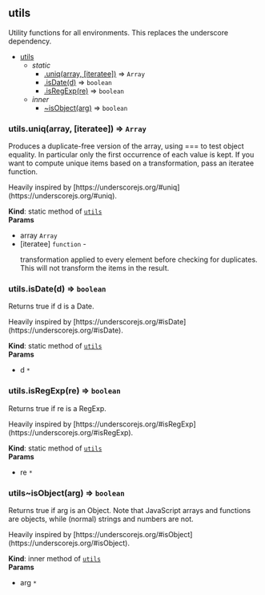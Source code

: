 <a name="module_utils"></a>

## utils
<p>Utility functions for all environments.
This replaces the underscore dependency.</p>


* [utils](#module_utils)
    * _static_
        * [.uniq(array, [iteratee])](#module_utils.uniq) ⇒ <code>Array</code>
        * [.isDate(d)](#module_utils.isDate) ⇒ <code>boolean</code>
        * [.isRegExp(re)](#module_utils.isRegExp) ⇒ <code>boolean</code>
    * _inner_
        * [~isObject(arg)](#module_utils..isObject) ⇒ <code>boolean</code>

<a name="module_utils.uniq"></a>

### utils.uniq(array, [iteratee]) ⇒ <code>Array</code>
<p>Produces a duplicate-free version of the array, using === to test object equality. In particular only the first
occurrence of each value is kept. If you want to compute unique items based on a transformation, pass an iteratee
function.</p>
<p>Heavily inspired by [https://underscorejs.org/#uniq](https://underscorejs.org/#uniq).</p>

**Kind**: static method of [<code>utils</code>](#module_utils)  
**Params**

- array <code>Array</code>
- [iteratee] <code>function</code> - <p>transformation applied to every element before checking for duplicates. This will not
transform the items in the result.</p>

<a name="module_utils.isDate"></a>

### utils.isDate(d) ⇒ <code>boolean</code>
<p>Returns true if d is a Date.</p>
<p>Heavily inspired by [https://underscorejs.org/#isDate](https://underscorejs.org/#isDate).</p>

**Kind**: static method of [<code>utils</code>](#module_utils)  
**Params**

- d <code>\*</code>

<a name="module_utils.isRegExp"></a>

### utils.isRegExp(re) ⇒ <code>boolean</code>
<p>Returns true if re is a RegExp.</p>
<p>Heavily inspired by [https://underscorejs.org/#isRegExp](https://underscorejs.org/#isRegExp).</p>

**Kind**: static method of [<code>utils</code>](#module_utils)  
**Params**

- re <code>\*</code>

<a name="module_utils..isObject"></a>

### utils~isObject(arg) ⇒ <code>boolean</code>
<p>Returns true if arg is an Object. Note that JavaScript arrays and functions are objects, while (normal) strings
and numbers are not.</p>
<p>Heavily inspired by [https://underscorejs.org/#isObject](https://underscorejs.org/#isObject).</p>

**Kind**: inner method of [<code>utils</code>](#module_utils)  
**Params**

- arg <code>\*</code>

